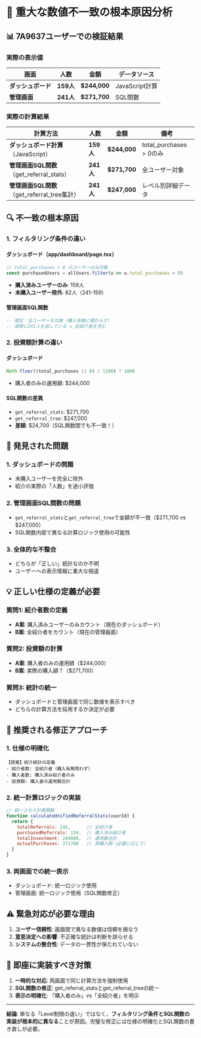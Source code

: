 # 🚨 重大な数値不一致の根本原因分析

## 📊 7A9637ユーザーでの検証結果

### 実際の表示値
| 画面 | 人数 | 金額 | データソース |
|------|------|------|-------------|
| **ダッシュボード** | **159人** | **$244,000** | JavaScript計算 |
| **管理画面** | **241人** | **$271,700** | SQL関数 |

### 実際の計算結果
| 計算方法 | 人数 | 金額 | 備考 |
|----------|------|------|------|
| **ダッシュボード計算**（JavaScript） | **159人** | **$244,000** | total_purchases > 0のみ |
| **管理画面SQL関数**（get_referral_stats） | **241人** | **$271,700** | 全ユーザー対象 |
| **管理画面SQL関数**（get_referral_tree集計） | **241人** | **$247,000** | レベル別詳細データ |

## 🔍 不一致の根本原因

### 1. **フィルタリング条件の違い**

#### ダッシュボード（app/dashboard/page.tsx）
```javascript
// total_purchases > 0 のユーザーのみ対象
const purchasedUsers = allUsers.filter(u => u.total_purchases > 0)
```
- **購入済みユーザーのみ**: 159人
- **未購入ユーザー除外**: 82人（241-159）

#### 管理画面SQL関数
```sql
-- 推定：全ユーザーを対象（購入有無に関わらず）
-- 実際に241人を返している = 全紹介者を含む
```

### 2. **投資額計算の違い**

#### ダッシュボード
```javascript
Math.floor((total_purchases || 0) / 1100) * 1000
```
- 購入者のみの運用額: $244,000

#### SQL関数の差異
- `get_referral_stats`: $271,700
- `get_referral_tree`: $247,000
- **差額**: $24,700（SQL関数間でも不一致！）

## 🚨 発見された問題

### 1. **ダッシュボードの問題**
- 未購入ユーザーを完全に除外
- 紹介の実際の「人数」を過小評価

### 2. **管理画面SQL関数の問題**
- `get_referral_stats`と`get_referral_tree`で金額が不一致（$271,700 vs $247,000）
- SQL関数内部で異なる計算ロジック使用の可能性

### 3. **全体的な不整合**
- どちらが「正しい」統計なのか不明
- ユーザーへの表示情報に重大な相違

## 💡 正しい仕様の定義が必要

### 質問1: 紹介者数の定義
- **A案**: 購入済みユーザーのみカウント（現在のダッシュボード）
- **B案**: 全紹介者をカウント（現在の管理画面）

### 質問2: 投資額の計算
- **A案**: 購入者のみの運用額（$244,000）
- **B案**: 実際の購入額？（$271,700）

### 質問3: 統計の統一
- ダッシュボードと管理画面で同じ数値を表示すべき
- どちらの計算方法を採用するか決定が必要

## 🎯 推奨される修正アプローチ

### 1. **仕様の明確化**
```
【提案】紹介統計の定義
- 紹介者数: 全紹介者（購入有無問わず）
- 購入者数: 購入済み紹介者のみ
- 投資額: 購入者の運用額合計
```

### 2. **統一計算ロジックの実装**
```javascript
// 統一された計算関数
function calculateUnifiedReferralStats(userId) {
  return {
    totalReferrals: 241,      // 全紹介者
    purchasedReferrals: 159,  // 購入済み紹介者
    totalInvestment: 244000,  // 運用額合計
    actualPurchases: 271700   // 実購入額（必要に応じて）
  }
}
```

### 3. **両画面での統一表示**
- ダッシュボード: 統一ロジック使用
- 管理画面: 統一ロジック使用（SQL関数修正）

## ⚠️ 緊急対応が必要な理由

1. **ユーザー信頼性**: 画面間で異なる数値は信頼を損なう
2. **意思決定への影響**: 不正確な統計は判断を誤らせる
3. **システムの整合性**: データの一貫性が保たれていない

## 🔧 即座に実装すべき対策

1. **一時的な対応**: 両画面で同じ計算方法を強制使用
2. **SQL関数の修正**: get_referral_statsとget_referral_treeの統一
3. **表示の明確化**: 「購入者のみ」vs「全紹介者」を明示

---

**結論**: 単なる「Level制限の違い」ではなく、**フィルタリング条件とSQL関数の実装が根本的に異なる**ことが原因。完璧な修正には仕様の明確化とSQL関数の書き直しが必要。